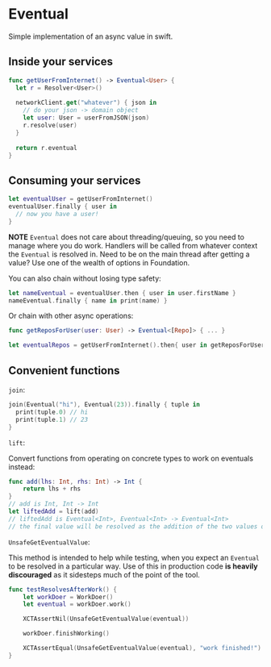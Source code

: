 # Eventual

Simple implementation of an async value in swift.

## Inside your services

```swift
func getUserFromInternet() -> Eventual<User> {
  let r = Resolver<User>()
  
  networkClient.get("whatever") { json in
    // do your json -> domain object
    let user: User = userFromJSON(json)
    r.resolve(user)
  }
  
  return r.eventual
}
```

## Consuming your services

```swift
let eventualUser = getUserFromInternet()
eventualUser.finally { user in 
  // now you have a user!
}
```

**NOTE** `Eventual` does not care about threading/queuing, so you need to manage where you do work. Handlers will be called from whatever context the `Eventual` is resolved in. Need to be on the main thread after getting a value? Use one of the wealth of options in Foundation.

You can also chain without losing type safety:

```swift
let nameEventual = eventualUser.then { user in user.firstName }
nameEventual.finally { name in print(name) }
```

Or chain with other async operations:

```swift
func getReposForUser(user: User) -> Eventual<[Repo]> { ... }

let eventualRepos = getUserFromInternet().then{ user in getReposForUser(user) }
```

## Convenient functions

`join`:

```swift
join(Eventual("hi"), Eventual(23)).finally { tuple in
  print(tuple.0) // hi
  print(tuple.1) // 23
}
```

`lift`:

Convert functions from operating on concrete types to work on eventuals instead:

```swift
func add(lhs: Int, rhs: Int) -> Int {
    return lhs + rhs
}
// add is Int, Int -> Int
let liftedAdd = lift(add)
// liftedAdd is Eventual<Int>, Eventual<Int> -> Eventual<Int>
// the final value will be resolved as the addition of the two values once they resolve
```

`UnsafeGetEventualValue`:

This method is intended to help while testing, when you expect an `Eventual` to be resolved in a particular way. Use of this in production code **is heavily discouraged** as it sidesteps much of the point of the tool.

```swift
func testResolvesAfterWork() {
    let workDoer = WorkDoer()
    let eventual = workDoer.work()

    XCTAssertNil(UnsafeGetEventualValue(eventual))

    workDoer.finishWorking()

    XCTAssertEqual(UnsafeGetEventualValue(eventual), "work finished!")    
}
```
